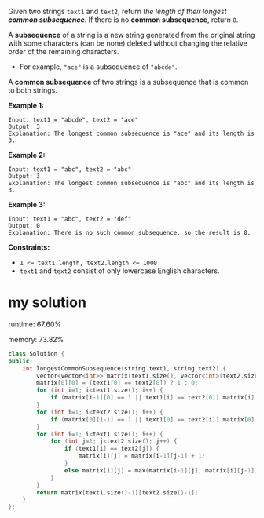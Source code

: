 Given two strings `text1` and `text2`, return *the length of their longest **common subsequence**.* If there is no **common subsequence**, return `0`.

A **subsequence** of a string is a new string generated from the original string with some characters (can be none) deleted without changing the relative order of the remaining characters.

- For example, `"ace"` is a subsequence of `"abcde"`.

A **common subsequence** of two strings is a subsequence that is common to both strings.

 

**Example 1:**

```
Input: text1 = "abcde", text2 = "ace" 
Output: 3  
Explanation: The longest common subsequence is "ace" and its length is 3.
```

**Example 2:**

```
Input: text1 = "abc", text2 = "abc"
Output: 3
Explanation: The longest common subsequence is "abc" and its length is 3.
```

**Example 3:**

```
Input: text1 = "abc", text2 = "def"
Output: 0
Explanation: There is no such common subsequence, so the result is 0.
```

 

**Constraints:**

- `1 <= text1.length, text2.length <= 1000`
- `text1` and `text2` consist of only lowercase English characters.

# my solution

runtime: 67.60%

memory: 73.82%

```C++
class Solution {
public:
    int longestCommonSubsequence(string text1, string text2) {
        vector<vector<int>> matrix(text1.size(), vector<int>(text2.size(), 0));
        matrix[0][0] = (text1[0] == text2[0]) ? 1 : 0;
        for (int i=1; i<text1.size(); i++) {
            if (matrix[i-1][0] == 1 || text1[i] == text2[0]) matrix[i][0] = 1;
        }
        for (int i=1; i<text2.size(); i++) {
            if (matrix[0][i-1] == 1 || text1[0] == text2[i]) matrix[0][i] = 1;
        }
        for (int i=1; i<text1.size(); i++) {
            for (int j=1; j<text2.size(); j++) {
                if (text1[i] == text2[j]) {
                    matrix[i][j] = matrix[i-1][j-1] + 1;
                }
                else matrix[i][j] = max(matrix[i-1][j], matrix[i][j-1]);
            }
        }
        return matrix[text1.size()-1][text2.size()-1];
    }
};
```

